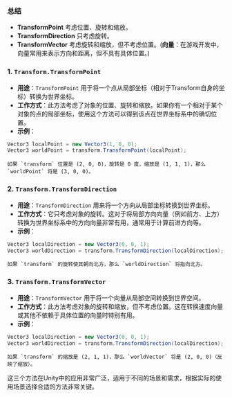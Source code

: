 ### 总结

- **TransformPoint** 考虑位置、旋转和缩放。
- **TransformDirection** 只考虑旋转。
- **TransformVector** 考虑旋转和缩放，但不考虑位置。(**向量**：在游戏开发中，向量常用来表示方向和距离，但不具有具体位置。)
### 1. `Transform.TransformPoint`

- **用途**：`TransformPoint` 用于将一个点从局部坐标（相对于Transform自身的坐标）转换为世界坐标。
- **工作方式**：此方法考虑了对象的位置、旋转和缩放。如果你有一个相对于某个对象的点的局部坐标，使用这个方法可以得到该点在世界坐标系中的确切位置。
- **示例**：
    

```cs
Vector3 localPoint = new Vector3(1, 0, 0);
Vector3 worldPoint = transform.TransformPoint(localPoint);

```
    如果 `transform` 位置是 (2, 0, 0)，旋转是 0 度，缩放是 (1, 1, 1)，那么 `worldPoint` 将是 (3, 0, 0)。

### 2. `Transform.TransformDirection`

- **用途**：`TransformDirection` 用来将一个方向从局部坐标转换到世界坐标。
- **工作方式**：它只考虑对象的旋转。这对于将局部方向向量（例如前方、上方）转换为世界坐标系中的方向向量非常有用，通常用于计算前进方向等。
- **示例**：

```cs
Vector3 localDirection = new Vector3(0, 0, 1);
Vector3 worldDirection = transform.TransformDirection(localDirection);

```
    
    如果 `transform` 的旋转使其朝向北方，那么 `worldDirection` 将指向北方。

### 3. `Transform.TransformVector`

- **用途**：`TransformVector` 用于将一个向量从局部空间转换到世界空间。
- **工作方式**：此方法考虑对象的旋转和缩放，但不考虑位置。这在转换速度向量或其他不依赖于具体位置的向量时特别有用。
- **示例**：
    
    

```cs
Vector3 localDirection = new Vector3(0, 0, 1);
Vector3 worldDirection = transform.TransformDirection(localDirection);

```
    
    如果 `transform` 的缩放是 (2, 1, 1)，那么 `worldVector` 将是 (2, 0, 0)（反映了缩放）。



这三个方法在Unity中的应用非常广泛，适用于不同的场景和需求，根据实际的使用场景选择合适的方法非常关键。